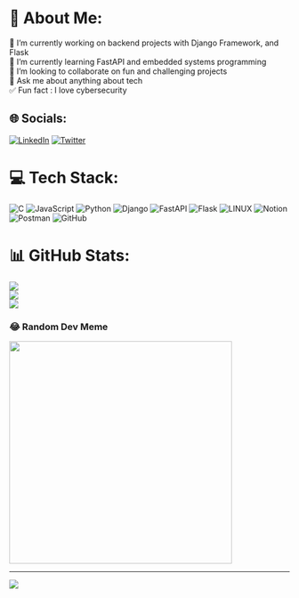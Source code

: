 # 💫 About Me:
🔭 I’m currently working on backend projects with Django Framework, and Flask<br>🌱 I’m currently learning FastAPI and embedded systems programming<br>👯 I’m looking to collaborate on fun and challenging projects<br>💬 Ask me about anything about tech<br>✅ Fun fact : I love cybersecurity


## 🌐 Socials:
[![LinkedIn](https://img.shields.io/badge/LinkedIn-%230077B5.svg?logo=linkedin&logoColor=white)](https://linkedin.com/in/precious-eyoh) [![Twitter](https://img.shields.io/badge/Twitter-%231DA1F2.svg?logo=Twitter&logoColor=white)](https://twitter.com/precious_eyoh) 

# 💻 Tech Stack:
![C](https://img.shields.io/badge/c-%2300599C.svg?style=plastic&logo=c&logoColor=white) ![JavaScript](https://img.shields.io/badge/javascript-%23323330.svg?style=plastic&logo=javascript&logoColor=%23F7DF1E) ![Python](https://img.shields.io/badge/python-3670A0?style=plastic&logo=python&logoColor=ffdd54) ![Django](https://img.shields.io/badge/django-%23092E20.svg?style=plastic&logo=django&logoColor=white) ![FastAPI](https://img.shields.io/badge/FastAPI-005571?style=plastic&logo=fastapi) ![Flask](https://img.shields.io/badge/flask-%23000.svg?style=plastic&logo=flask&logoColor=white) ![LINUX](https://img.shields.io/badge/Linux-FCC624?style=plastic&logo=linux&logoColor=black) ![Notion](https://img.shields.io/badge/Notion-%23000000.svg?style=plastic&logo=notion&logoColor=white) ![Postman](https://img.shields.io/badge/Postman-FF6C37?style=plastic&logo=postman&logoColor=white) ![GitHub](https://img.shields.io/badge/GitHub-%23121011.svg?style=plastic&logo=github&logoColor=white)
# 📊 GitHub Stats:
![](https://github-readme-stats.vercel.app/api?username=Cyber-Freak999&theme=dark&hide_border=true&include_all_commits=true&count_private=false)<br/>
![](https://github-readme-streak-stats.herokuapp.com/?user=Cyber-Freak999&theme=dark&hide_border=true)<br/>
![](https://github-readme-stats.vercel.app/api/top-langs/?username=Cyber-Freak999&theme=dark&hide_border=true&include_all_commits=true&count_private=false&layout=compact)

### 😂 Random Dev Meme
<img src='https://randommeme-five.vercel.app/' style="height: 400px;"/>

---
[![](https://visitcount.itsvg.in/api?id=Cyber-Freak999&icon=0&color=0)](https://visitcount.itsvg.in)

<!-- Proudly created with GPRM ( https://gprm.itsvg.in ) -->
